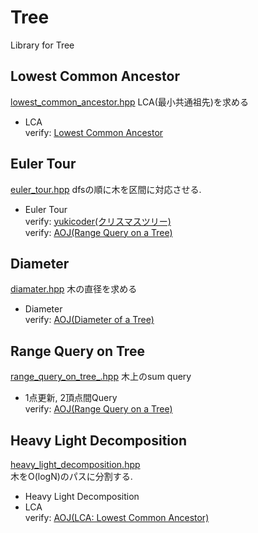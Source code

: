# Tree
Library for Tree
## Lowest Common Ancestor
[lowest\_common\_ancestor.hpp](https://github.com/fumiphys/programming_contest/blob/master/tree/lowest_common_ancestor.hpp)
LCA(最小共通祖先)を求める
  - LCA  
  verify: [Lowest Common Ancestor](https://onlinejudge.u-aizu.ac.jp/courses/library/5/GRL/5/GRL_5_C)

## Euler Tour
[euler\_tour.hpp](https://github.com/fumiphys/programming_contest/blob/master/tree/euler_tour.hpp)
dfsの順に木を区間に対応させる.  
  - Euler Tour  
  verify: [yukicoder(クリスマスツリー)](https://yukicoder.me/problems/no/778)  
  verify: [AOJ(Range Query on a Tree)](https://onlinejudge.u-aizu.ac.jp/courses/library/5/GRL/5/GRL_5_D)

## Diameter
[diamater.hpp](https://github.com/fumiphys/programming_contest/blob/master/tree/diameter.hpp)
木の直径を求める
  - Diameter  
  verify: [AOJ(Diameter of a Tree)](https://onlinejudge.u-aizu.ac.jp/courses/library/5/GRL/5/GRL_5_A)

## Range Query on Tree
[range\_query\_on\_tree_.hpp](https://github.com/fumiphys/programming_contest/blob/master/tree/range_query_on_tree.hpp)
木上のsum query
  - 1点更新, 2頂点間Query  
  verify: [AOJ(Range Query on a Tree)](https://onlinejudge.u-aizu.ac.jp/courses/library/5/GRL/5/GRL_5_D)

## Heavy Light Decomposition
[heavy\_light\_decomposition.hpp](https://github.com/fumiphys/programming_contest/blob/master/tree/heavy_light_decomposition.hpp)  
木をO(logN)のパスに分割する.
 - Heavy Light Decomposition
 - LCA  
 verify: [AOJ(LCA: Lowest Common Ancestor)](https://onlinejudge.u-aizu.ac.jp/courses/library/5/GRL/5/GRL_5_C)
